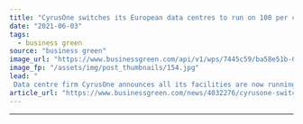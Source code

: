```yaml
---
title: "CyrusOne switches its European data centres to run on 100 per cent renewable energy"
date: "2021-06-03"
tags: 
  - business green
source: "business green"
image_url: "https://www.businessgreen.com/api/v1/wps/7445c59/ba58e51b-009e-4ad6-b6c4-69935cf2c44c/6/iw-climate-change-001-185x114.jpg"
image_fp: "/assets/img/post_thumbnails/154.jpg"
lead: "
 Data centre firm CyrusOne announces all its facilities are now running on a 100 per cent renewable energy tarrifs ..."
article_url: "https://www.businessgreen.com/news/4032276/cyrusone-switches-european-centres-run-100-cent-renewable-energy"
---
```


---
